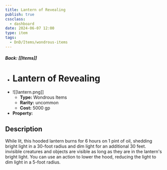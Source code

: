 ```yaml
---
title: Lantern of Revealing
publish: true
cssclass:
  - dashboard
date: 2024-06-07 12:00
type: item
tags:
  - DnD/Items/wondrous-items
---
```


##### Back: [[Items]]

- # Lantern of Revealing
- ![[lantern.png]]
    - **Type:** Wondrous Items
    - **Rarity:** uncommon
    - **Cost:** 5000 gp
- **Property:** 



## Description 

While lit, this hooded lantern burns for 6 hours on 1 pint of oil, shedding bright light in a 30-foot radius and dim light for an additional 30 feet. invisible creatures and objects are visible as long as they are in the lantern's bright light. You can use an action to lower the hood, reducing the light to dim light in a 5-foot radius.
